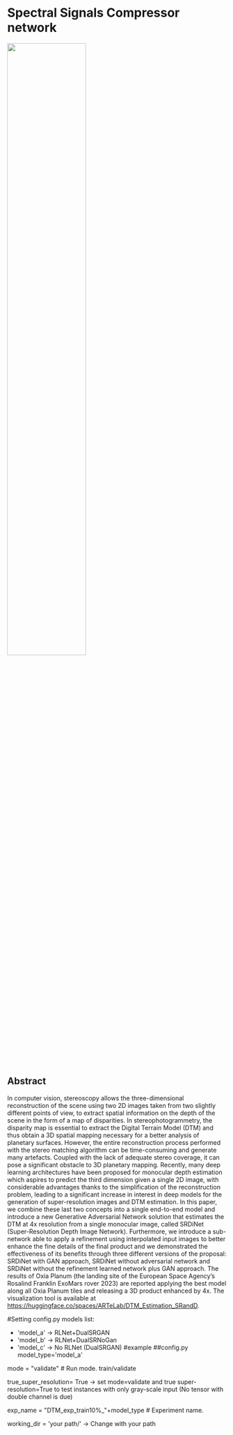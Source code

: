 # Spectral Signals Compressor network
<img src="./sscnet.png" width="60%">

## Abstract
In computer vision, stereoscopy allows the three-dimensional reconstruction of the scene using two 2D images taken from two slightly different points of view, to extract spatial information on the depth of the scene in the form of a map of disparities.
In stereophotogrammetry, the disparity map is essential to extract the Digital Terrain Model (DTM) and thus obtain a 3D spatial mapping necessary for a better analysis of planetary surfaces.
However, the entire reconstruction process performed with the stereo matching algorithm can be time-consuming and generate many artefacts. Coupled with the lack of adequate stereo coverage, it can pose a significant obstacle to 3D planetary mapping.
Recently, many deep learning architectures have been proposed for monocular depth estimation which aspires to predict the third dimension given a single 2D image, with considerable advantages thanks to the simplification of the reconstruction problem, leading to a significant increase in interest in deep models for the generation of super-resolution images and DTM estimation.
In this paper, we combine these last two concepts into a single end-to-end model and introduce a new Generative Adversarial Network solution that estimates the DTM at 4x resolution from a single monocular image, called SRDiNet (Super-Resolution Depth Image Network).
Furthermore, we introduce a sub-network able to apply a refinement using interpolated input images to better enhance the fine details of the final product and we demonstrated the effectiveness of its benefits through three different versions of the proposal: SRDiNet with GAN approach, SRDiNet without adversarial network and SRDiNet without the refinement learned network plus GAN approach.
The results of Oxia Planum (the landing site of the European Space Agency’s Rosalind Franklin ExoMars rover 2023) are reported applying the best model along all Oxia Planum tiles and releasing a 3D product enhanced by 4x.
The visualization tool is available at https://huggingface.co/spaces/ARTeLab/DTM_Estimation_SRandD.

#Setting config.py
models list:
* 'model_a' -> RLNet+DualSRGAN
* 'model_b' -> RLNet+DualSRNoGan
* 'model_c' -> No RLNet (DualSRGAN)
#example
##config.py
model_type='model_a'

mode             = "validate"                 # Run mode. train/validate

true_super_resolution= True  -> set mode=validate and true super-resolution=True to test instances with only gray-scale input (No tensor with double channel is due)

exp_name         = "DTM_exp_train10%_"+model_type             # Experiment name.

working_dir = 'your path/' -> Change with your path